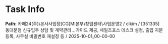 # Task Info

**Path:** 카페24(주)\본사사업장\[CG]MI본부\창업센터\사업운영2 / clkim / [351335] 동대문점 신규입주 상담 및 계약관리 _ 가이드 제공, 세일즈포스 데스크 설정, 출입 지문 등록, 사무실 비밀번호 재설정 등 / 2025-10-01_00-00-00

